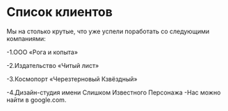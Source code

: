 # Список клиентов
Мы на столько крутые, что уже успели поработать со следующими компаниями:

-1.ООО «Рога и копыта»

-2.Издательство «Читый лист»

-3.Космопорт «Черезтерновый Кзвёздный»

-4.Дизайн-студия имени Слишком Известного Персонажа
-Нас можно найти в google.com.